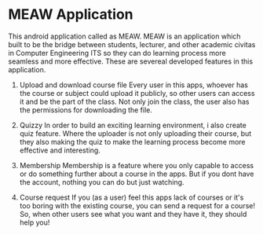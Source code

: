 # MEAW Application
This android application called as MEAW. MEAW is an application which built to be the bridge between students, lecturer, and other academic civitas in Computer Engineering ITS so they can do learning process more seamless and more effective. These are severeal developed features in this application.

  1. Upload and download course file
  Every user in this apps, whoever has the course or subject could upload it publicly, so other users can access it and be the part of the class. Not only join the class, the user also has the permissions for downloading the file.
  
  2. Quizzy
  In order to build an exciting learning environment, i also create quiz feature. Where the uploader is not only uploading their course, but they also making the quiz to make the learning process become more effective and interesting.
  
  3. Membership
  Membership is a feature where you only capable to access or do something further about a course in the apps. But if you dont have the account, nothing you can do but just watching.
  
  4. Course request
  If you (as a user) feel this apps lack of courses or it's too boring with the existing course, you can send a request for a course! So, when other users see what you want and they have it, they should help you!
  
